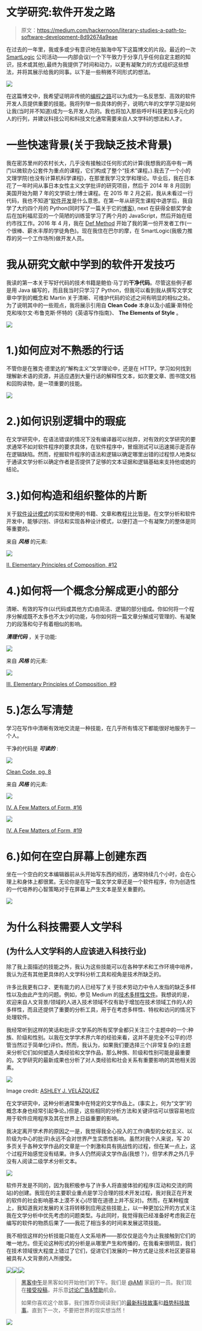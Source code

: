 # 文学研究:软件开发之路

> 原文：<https://medium.com/hackernoon/literary-studies-a-path-to-software-development-8d92674a9eae>

在过去的一年里，我或多或少有意识地在脑海中写下这篇博文的片段。最近的一次 [SmartLogic](http://www.smartlogic.io) 公司活动——内部会议(一个下午致力于分享几乎任何自定主题的知识，技术或其他),最终为我提供了时间和动力，以更有凝聚力的方式组织这些想法，并将其展示给我的同事。以下是一些稍微不同形式的想法。

![](img/f7e6da45d7640eb9dbb18b6530e2c012.png)

在这篇博文中，我希望证明非传统的[编程之路](https://hackernoon.com/tagged/programming)可以为成为一名反思型、高效的软件开发人员提供重要的技能。我将列举一些具体的例子，说明六年的文学学习是如何让我(当时并不知道)成为一名开发人员的。我也将加入那些呼吁科技更加多元化的人的行列，并建议科技公司和科技文化通常需要来自人文学科的想法和人才。

# 一些快速背景(关于我缺乏技术背景)

我在密苏里州的农村长大，几乎没有接触过任何形式的计算(我想我的高中有一两门以微软办公套件为重点的课程，它们构成了整个“技术”课程。).我去了一个小的文理学院(也没有计算机科学课程)，在那里我学习文学和理论。毕业后，我在日本花了一年时间从事日本女性主义文学批评的研究项目，然后于 2014 年 8 月回到美国开始为期 7 年的文学硕士/博士课程。在 2015 年 2 月之前，我从未看过一行代码，我也不知道“[软件开发](https://hackernoon.com/tagged/software-development)是什么意思。在第一年从研究生课程中退学后，我自学了大约四个月的 Python(同时写了一篇关于它的[博客](https://paigelearnscode.wordpress.com/)), next 在获得全额奖学金后在加利福尼亚的一个简陋的训练营学习了两个月的 JavaScript，然后开始在纽约市找工作。2016 年 4 月，我在 [Def Method](https://www.defmethod.com/) 开始了我的第一份开发者工作(一个很棒、薪水丰厚的学徒角色)。现在我住在巴尔的摩，在 SmartLogic(我极力推荐的另一个工作场所)做开发人员。

# 我从研究文献中学到的软件开发技巧

我读的第一本关于写好代码的技术书籍是鲍伯·马丁的**干净代码**。尽管这些例子都是用 Java 编写的，而且我当时只学习了 Python，但我可以看到我从撰写文学文章中学到的概念和 Martin 关于清晰、可维护代码的论述之间有明显的相似之处。为了说明其中的一些观点，我将展示引用自 **Clean Code** 本身以及小威廉·斯特伦克和埃尔文·布鲁克斯·怀特的《英语写作指南》、 **The Elements of Style** 。

![](img/69e0eceb985199bb8888f228772639b7.png)

# 1.)如何应对不熟悉的行话

不管你是在雅克·德里达的“解构主义”文学理论中，还是在 HTTP。学习如何找到理解新术语的资源，并适应遇到大量行话的解释性文本，如次要文章、图书馆文档和回购读物，是一项重要的技能。

![](img/bb679a7d108ca46b3316d03def8d23ca.png)

# 2.)如何识别逻辑中的瑕疵

在文学研究中，在语法错误的情况下没有编译器可以抛弃，对有效的文学研究的要求通常不如对软件程序的要求具体，在软件程序中，冒烟测试可以迅速揭示是否存在逻辑缺陷。然而，挖掘软件程序的语法和逻辑以确定哪里出错的过程惊人地类似于通读文学分析以确定作者是否提供了足够的文本证据和逻辑基础来支持他或她的结论。

# 3.)如何构造和组织整体的片断

关于[软件设计模式](https://en.wikipedia.org/wiki/Software_design_pattern)的实现和使用的书籍、文章和教程比比皆是。在文学分析和软件开发中，能够识别、评估和实现各种设计模式，以便打造一个有凝聚力的整体是同等重要的。

来自 ***风格*** 的元素:

![](img/8ff3f79b0f8342ad888f19ca377c28f8.png)

[II. Elementary Principles of Composition, #12](http://www.cwrowe.com/wp-content/uploads/2015/02/Strunk-and-White-Elementary-Principles-of-Composition.pdf)

# 4.)如何将一个概念分解成更小的部分

清晰、有效的写作(以代码或其他方式)由简洁、逻辑的部分组成。你如何将一个程序分解成既不太多也不太少的功能，与你如何将一篇文章分解成可管理的、有凝聚力的段落和句子有着相似的影响。

***清理代码*** ，关于功能:

![](img/6cd6081c7f6f5e8fca23b877979d5915.png)

来自 ***风格*** 的元素:

![](img/73d1b0906d3e01d2d19e7c7a67cc4463.png)

[III. Elementary Principles of Composition, #9](http://www.bartleby.com/141/strunk5.html#9)

# 5.)怎么写清楚

学习在写作中清晰有效地交流是一种技能，在几乎所有情况下都能很好地服务于一个人。

干净的代码是 ***可读的*** :

![](img/51e624940d8e1ba2b3b1eb712925c65d.png)

[Clean Code, pg. 8](http://ptgmedia.pearsoncmg.com/images/9780132350884/samplepages/9780132350884.pdf)

来自 ***风格*** 的元素:

![](img/36c0fca65974553a250abc4343f5c923.png)

[IV. A Few Matters of Form, #16](http://www.keck.ucsf.edu/~craig/The_Elements_of_Style.html)

![](img/c692c5845121ce6a9bce931062947edf.png)

[IV. A Few Matters of Form, #19](http://www.keck.ucsf.edu/~craig/The_Elements_of_Style.html)

# 6.)如何在空白屏幕上创建东西

坐在一个空白的文本编辑器前从头开始写东西的经历，通常持续几个小时，会在心理上和身体上都很累。无论你是在写一篇文学文章还是一个软件程序，你为创造性的一代培养的心智策略对于在屏幕上产生文本是至关重要的。

![](img/f553dd34818a4f8e9faee0b7aba762b0.png)

# 为什么科技需要人文学科

## (为什么人文学科的人应该进入科技行业)

除了我上面描述的技能之外，我认为这些技能可以在各种学术和工作环境中培养，我认为还有其他更具体的人文学科分析工具和视角是技术所缺乏的。

许多比我更有口才、更有能力的人已经写了关于技术劳动力中令人发指的缺乏多样性以及由此产生的问题。例如，参见 Medium 的[技术多样性文件](https://medium.com/tech-diversity-files)。我想说的是，欢迎来自人文背景/领域的人进入技术领域不仅有助于增加在技术领域工作的人的多样性，而且还提供了重要的分析工具，用于在考虑多样性、特权和访问的情况下处理软件。

我经常听到这样的笑话和批评:文学系的所有奖学金都只关注三个主题中的一个:种族、阶级和性别。以我在文学学术界六年的经验来看，这并不是完全不公平的(尽管当然过于简单化)评价。然而，我认为，如果我们要选择三个(非常复杂的)主题来分析它们如何塑造人类经验和文学作品，那么种族、阶级和性别可能是最重要的。文学研究的最新成果也分析了对人类经验和社会关系有重要影响的其他相关因素。

![](img/a34b8652d5f6910b17ac76ee6edf3a82.png)

Image credit: [ASHLEY J. VELÁZQUEZ](http://www.nymgamer.com/?author=23)

在文学研究中，这种分析通常集中在特定的文学作品上。(事实上，何为“文学”的概念本身也经常引起争论。)但是，这些相同的分析方法和关键评估可以很容易地应用于软件应用程序及其在世界上日益重要的影响。

我决定离开学术界的原因之一是，我觉得我全心投入的工作(典型的女权主义、以阶级为中心的批评)永远不会对世界产生实质性影响。虽然对我个人来说，写 20 多页关于各种文学作品的文章是一个刺激和具有挑战性的过程，但在某一点上，这个过程开始感觉没有结果。许多人仍然阅读文学作品(我想？)，但学术界之外几乎没有人阅读二级学术分析文本。

![](img/e5654668c57e1d41aea05598f26cb756.png)

软件开发是不同的，因为我积极参与了许多人将直接体验的程序(互动和交流的网站)的创建。我现在的主要职业重点是学习合理的技术开发过程，我对我正在开发的软件的社会影响基本上漠不关心(尽管在道德上并不反对)。然而，在某种程度上，我知道我对发展的关注将转移到应用这些技能上，以一种更加公开的方式关注我在文学分析中优先考虑的问题类型。与此同时，我觉得我已经准备好考虑我正在编写的软件的物质后果了——我花了相当多的时间来发展这项技能。

我不相信这样的分析技能只能在人文系培养——那仅仅是迄今为止我接触到它们的唯一地方。但无论这种形式的分析是从哪里产生和传播的，在我看来很明显，我们在技术领域很大程度上错过了它们，促进它们发展的一种方式是让技术社区更容易被具有人文背景的人所接受。

[![](img/50ef4044ecd4e250b5d50f368b775d38.png)](http://bit.ly/HackernoonFB)[![](img/979d9a46439d5aebbdcdca574e21dc81.png)](https://goo.gl/k7XYbx)[![](img/2930ba6bd2c12218fdbbf7e02c8746ff.png)](https://goo.gl/4ofytp)

> [黑客中午](http://bit.ly/Hackernoon)是黑客如何开始他们的下午。我们是 [@AMI](http://bit.ly/atAMIatAMI) 家庭的一员。我们现在[接受投稿](http://bit.ly/hackernoonsubmission)，并乐意[讨论广告&赞助](mailto:partners@amipublications.com)机会。
> 
> 如果你喜欢这个故事，我们推荐你阅读我们的[最新科技故事](http://bit.ly/hackernoonlatestt)和[趋势科技故事](https://hackernoon.com/trending)。直到下一次，不要把世界的现实想当然！

![](img/be0ca55ba73a573dce11effb2ee80d56.png)
